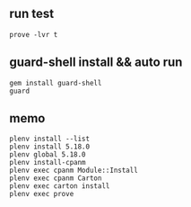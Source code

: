 ## run test

    prove -lvr t

## guard-shell install  && auto run

    gem install guard-shell
    guard


## memo

    plenv install --list
    plenv install 5.18.0
    plenv global 5.18.0
    plenv install-cpanm
    plenv exec cpanm Module::Install
    plenv exec cpanm Carton
    plenv exec carton install
    plenv exec prove
